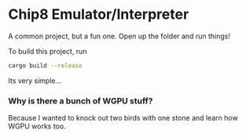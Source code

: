 # Chip8 Emulator/Interpreter

A common project, but a fun one. Open up the folder and run things!

To build this project, run

```bash
cargo build --release
```

Its very simple...

### Why is there a bunch of WGPU stuff?

Because I wanted to knock out two birds with one stone and learn how WGPU works too.
